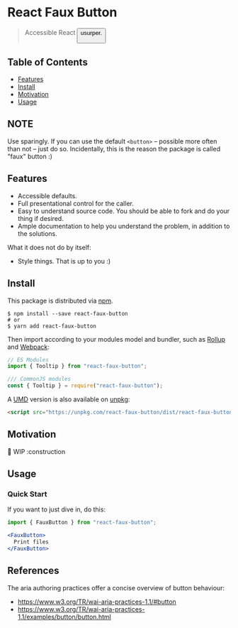 # React Faux Button

> Accessible React <button> usurper.

## Table of Contents

* [Features](#features)
* [Install](#install)
* [Motivation](#motivation)
* [Usage](#usage)

## NOTE
Use sparingly. If you can use the default `<button>` – possible more often than not – just do so.
Incidentally, this is the reason the package is called "faux" button :)

## Features

* Accessible defaults.
* Full presentational control for the caller.
* Easy to understand source code. You should be able to fork and do your thing if desired.
* Ample documentation to help you understand the problem, in addition to the solutions.

What it does not do by itself:

* Style things. That is up to you :)

## Install

This package is distributed via [npm](https://www.npmjs.com/get-npm).

```shell
$ npm install --save react-faux-button
# or
$ yarn add react-faux-button
```

Then import according to your modules model and bundler, such as [Rollup](https://rollupjs.org/guide/en) and [Webpack](https://webpack.js.org/):

```js
// ES Modules
import { Tooltip } from "react-faux-button";

/// CommonJS modules
const { Tooltip } = require("react-faux-button");
```

A [UMD](https://github.com/umdjs/umd) version is also available on [unpkg](https://unpkg.com/):

```html
<script src="https://unpkg.com/react-faux-button/dist/react-faux-button.umd.js"></script>
```

## Motivation
:construction: WIP :construction

## Usage
### Quick Start

If you want to just dive in, do this:

```jsx
import { FauxButton } from "react-faux-button";

<FauxButton>
  Print files
</FauxButton>
```

## References
The aria authoring practices offer a concise overview of button behaviour:

- https://www.w3.org/TR/wai-aria-practices-1.1/#button
- https://www.w3.org/TR/wai-aria-practices-1.1/examples/button/button.html
